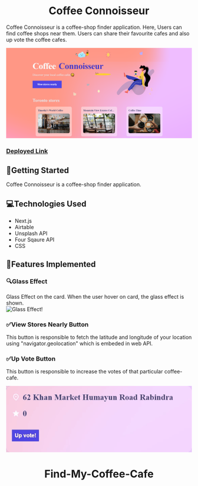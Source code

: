 <div align="center">
    <h1>Coffee Connoisseur</h1>

</div>

Coffee Connoisseur is a coffee-shop finder application. Here, Users can find coffee shops near them. Users can share their favourite cafes and also up vote the coffee cafes.

![Coffee Connoisseur!](/public/static/readmeAssets/landingPage.PNG)

### [Deployed Link](https://find-my-coffee-shop.vercel.app/)



## 📌Getting Started

Coffee Connoisseur is a coffee-shop finder application.

## 💻Technologies Used
- Next.js
- Airtable
- Unsplash API
- Four Sqaure API
- CSS
## 📍Features Implemented

### 🔍Glass Effect

Glass Effect on the card. When the user hover on card, the glass effect is shown.                   
![Glass Effect!](/public/static/readmeAssets/glassEffect.gif)

### ✅View Stores Nearly Button

This button is responsible to fetch the latitude and longitude of your location using "navigator.geolocation" which is embeded in web API.                                        

### ✅Up Vote Button

This button is responsible to increase the votes of that particular coffee-cafe.

<p align="center">
    <img src="/public/static/readmeAssets/upVote.gif" alt="Voting Button" />
</p>


<div align="center">
    <h1>Find-My-Coffee-Cafe</h1>

</div>



